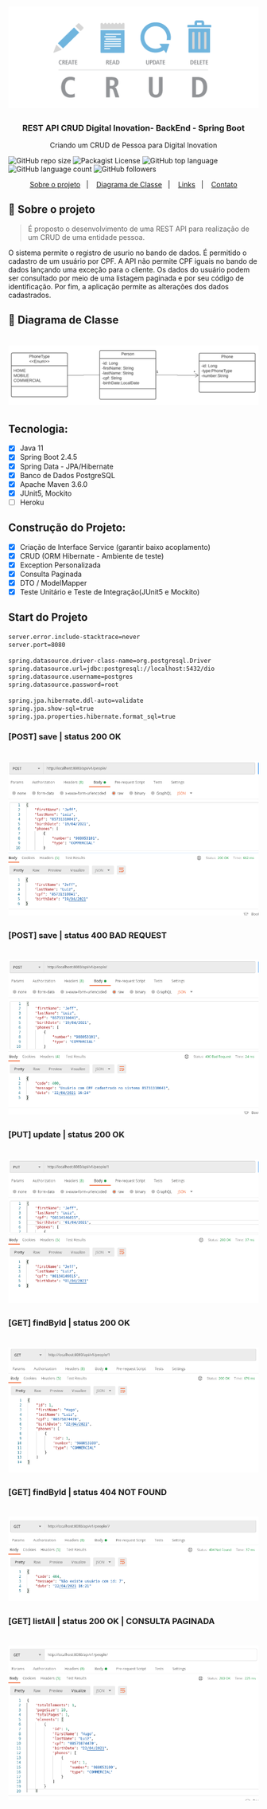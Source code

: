 <h1 align="center">
    <img alt="Ecommerce" src="https://github.com/JeffersonLuizCruz/crudperson/blob/main/src/main/resources/templates/crud.png" />
</h1>

<h3 align="center">
  REST API CRUD Digital Inovation- BackEnd - Spring Boot
</h3>

<p align="center">Criando um CRUD de Pessoa para Digital Inovation</p>

![GitHub repo size](https://img.shields.io/github/repo-size/JeffersonLuizCruz/financial)  ![Packagist License](https://img.shields.io/packagist/l/JeffersonLuizCruz/financial)  ![GitHub top language](https://img.shields.io/github/languages/top/JeffersonLuizCruz/financial)  ![GitHub language count](https://img.shields.io/github/languages/count/JeffersonLuizCruz/financial?label=Linguagem%20de%20Programa%C3%A7%C3%A3o)  ![GitHub followers](https://img.shields.io/github/followers/JeffersonLuizCruz?style=social)

<p align="center">
  <a href="#-sobre">Sobre o projeto</a>&nbsp;&nbsp;&nbsp;|&nbsp;&nbsp;&nbsp;
  <a href="#-diagrama">Diagrama de Classe</a>&nbsp;&nbsp;&nbsp;|&nbsp;&nbsp;&nbsp;
  <a href="#-links">Links</a>&nbsp;&nbsp;&nbsp;|&nbsp;&nbsp;&nbsp;
  <a href="#-contato">Contato</a>
</p>

## :page_with_curl: Sobre o projeto <a name="-sobre"/></a>

> É proposto o desenvolvimento de uma REST API para realização de um CRUD de uma entidade pessoa. 

O sistema permite o registro de usurio no bando de dados. É permitido o cadastro de um usuário por CPF. A API não permite CPF iguais no bando de dados lançando uma exceção para o cliente. Os dados do usuário podem ser consultado por meio de uma listagem paginada e por seu código de identificação. Por fim, a aplicação permite as alterações dos dados cadastrados.


## :page_with_curl: Diagrama de Classe <a name="-diagrama"/></a>
<h1 align="center">
    <img alt="Ecommerce" src="https://github.com/JeffersonLuizCruz/crudperson/blob/main/src/main/resources/templates/diagramaClasse.png" />
</h1>

## Tecnologia:
- [x] Java 11<br>
- [x] Spring Boot 2.4.5<br>
- [x] Spring Data - JPA/Hibernate<br>
- [x] Banco de Dados PostgreSQL<br>
- [x] Apache Maven 3.6.0
- [x] JUnit5, Mockito
- [ ] Heroku

## Construção do Projeto:
- [x] Criação de Interface Service (garantir baixo acoplamento)<br>
- [x] CRUD (ORM Hibernate - Ambiente de teste)<br>
- [x] Exception Personalizada
- [x] Consulta Paginada
- [x] DTO / ModelMapper
- [x] Teste Unitário e Teste de Integração(JUnit5 e Mockito)

## Start do Projeto

```
server.error.include-stacktrace=never
server.port=8080

spring.datasource.driver-class-name=org.postgresql.Driver
spring.datasource.url=jdbc:postgresql://localhost:5432/dio
spring.datasource.username=postgres
spring.datasource.password=root

spring.jpa.hibernate.ddl-auto=validate
spring.jpa.show-sql=true
spring.jpa.properties.hibernate.format_sql=true

```

### [POST] save     | status 200 OK
<h1 align="center">
    <img src="https://github.com/JeffersonLuizCruz/crudperson/blob/main/src/main/resources/templates/save.png" />
</h1>

### [POST] save     | status 400 BAD REQUEST
<h1 align="center">
    <img src="https://github.com/JeffersonLuizCruz/crudperson/blob/main/src/main/resources/templates/saveException.png" />
</h1>

### [PUT] update    | status 200 OK
<h1 align="center">
    <img src="https://github.com/JeffersonLuizCruz/crudperson/blob/main/src/main/resources/templates/update.png" />
</h1>

### [GET] findById  | status 200 OK
<h1 align="center">
    <img src="https://github.com/JeffersonLuizCruz/crudperson/blob/main/src/main/resources/templates/getById.png" />
</h1>

### [GET] findById  | status 404 NOT FOUND
<h1 align="center">
    <img src="https://github.com/JeffersonLuizCruz/crudperson/blob/main/src/main/resources/templates/getByIdException.png" />
</h1>

### [GET] listAll   | status  200 OK | CONSULTA PAGINADA
<h1 align="center">
    <img src="https://github.com/JeffersonLuizCruz/crudperson/blob/main/src/main/resources/templates/pageRequest.png" />
</h1>
